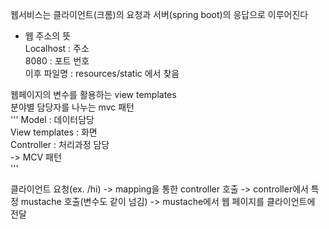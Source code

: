 웹서비스는 클라이언트(크롬)의 요청과 서버(spring boot)의 응답으로 이루어진다  
  
- 웹 주소의 뜻  
Localhost : 주소  
8080 : 포트 번호  
이후 파일명 : resources/static 에서 찾음  
  
  
웹페이지의 변수를 활용하는 view templates  
분야별 담당자를 나누는 mvc 패턴  
'''
Model  : 데이터담당  
View templates : 화면  
Controller : 처리과정 담당  
-> MCV 패턴  
'''  
  
클라이언트 요청(ex. /hi) -> mapping을 통한 controller 호출 -> controller에서 특정 mustache 호출(변수도 같이 넘김) -> mustache에서 웹 페이지를 클라이언트에 전달  
